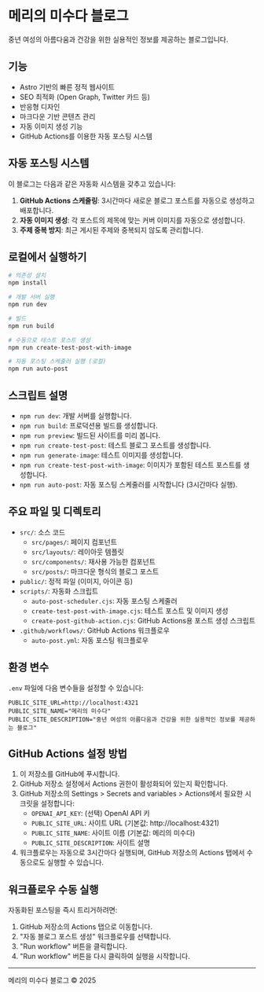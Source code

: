 # 메리의 미수다 블로그

중년 여성의 아름다움과 건강을 위한 실용적인 정보를 제공하는 블로그입니다.

## 기능

- Astro 기반의 빠른 정적 웹사이트
- SEO 최적화 (Open Graph, Twitter 카드 등)
- 반응형 디자인
- 마크다운 기반 콘텐츠 관리
- 자동 이미지 생성 기능
- GitHub Actions를 이용한 자동 포스팅 시스템

## 자동 포스팅 시스템

이 블로그는 다음과 같은 자동화 시스템을 갖추고 있습니다:

1. **GitHub Actions 스케줄링**: 3시간마다 새로운 블로그 포스트를 자동으로 생성하고 배포합니다.
2. **자동 이미지 생성**: 각 포스트의 제목에 맞는 커버 이미지를 자동으로 생성합니다.
3. **주제 중복 방지**: 최근 게시된 주제와 중복되지 않도록 관리합니다.

## 로컬에서 실행하기

```bash
# 의존성 설치
npm install

# 개발 서버 실행
npm run dev

# 빌드
npm run build

# 수동으로 테스트 포스트 생성
npm run create-test-post-with-image

# 자동 포스팅 스케줄러 실행 (로컬)
npm run auto-post
```

## 스크립트 설명

- `npm run dev`: 개발 서버를 실행합니다.
- `npm run build`: 프로덕션용 빌드를 생성합니다.
- `npm run preview`: 빌드된 사이트를 미리 봅니다.
- `npm run create-test-post`: 테스트 블로그 포스트를 생성합니다.
- `npm run generate-image`: 테스트 이미지를 생성합니다.
- `npm run create-test-post-with-image`: 이미지가 포함된 테스트 포스트를 생성합니다.
- `npm run auto-post`: 자동 포스팅 스케줄러를 시작합니다 (3시간마다 실행).

## 주요 파일 및 디렉토리

- `src/`: 소스 코드
  - `src/pages/`: 페이지 컴포넌트
  - `src/layouts/`: 레이아웃 템플릿
  - `src/components/`: 재사용 가능한 컴포넌트
  - `src/posts/`: 마크다운 형식의 블로그 포스트
- `public/`: 정적 파일 (이미지, 아이콘 등)
- `scripts/`: 자동화 스크립트
  - `auto-post-scheduler.cjs`: 자동 포스팅 스케줄러
  - `create-test-post-with-image.cjs`: 테스트 포스트 및 이미지 생성
  - `create-post-github-action.cjs`: GitHub Actions용 포스트 생성 스크립트
- `.github/workflows/`: GitHub Actions 워크플로우
  - `auto-post.yml`: 자동 포스팅 워크플로우

## 환경 변수

`.env` 파일에 다음 변수들을 설정할 수 있습니다:

```
PUBLIC_SITE_URL=http://localhost:4321
PUBLIC_SITE_NAME="메리의 미수다"
PUBLIC_SITE_DESCRIPTION="중년 여성의 아름다움과 건강을 위한 실용적인 정보를 제공하는 블로그"
```

## GitHub Actions 설정 방법

1. 이 저장소를 GitHub에 푸시합니다.
2. GitHub 저장소 설정에서 Actions 권한이 활성화되어 있는지 확인합니다.
3. GitHub 저장소의 Settings > Secrets and variables > Actions에서 필요한 시크릿을 설정합니다:
   - `OPENAI_API_KEY`: (선택) OpenAI API 키
   - `PUBLIC_SITE_URL`: 사이트 URL (기본값: http://localhost:4321)
   - `PUBLIC_SITE_NAME`: 사이트 이름 (기본값: 메리의 미수다)
   - `PUBLIC_SITE_DESCRIPTION`: 사이트 설명
4. 워크플로우는 자동으로 3시간마다 실행되며, GitHub 저장소의 Actions 탭에서 수동으로도 실행할 수 있습니다.

## 워크플로우 수동 실행

자동화된 포스팅을 즉시 트리거하려면:
1. GitHub 저장소의 Actions 탭으로 이동합니다.
2. "자동 블로그 포스트 생성" 워크플로우를 선택합니다.
3. "Run workflow" 버튼을 클릭합니다.
4. "Run workflow" 버튼을 다시 클릭하여 실행을 시작합니다.

---

메리의 미수다 블로그 © 2025 